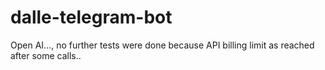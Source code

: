 # dalle-telegram-bot

Open AI..., no further tests were done because API billing limit as reached after some calls..